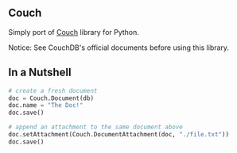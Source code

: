 ## Couch

Simply port of [Couch](https://github.com/yay-couch/couch) library for Python.

Notice: See CouchDB's official documents before using this library.

## In a Nutshell

```python
# create a fresh document
doc = Couch.Document(db)
doc.name = "The Doc!"
doc.save()

# append an attachment to the same document above
doc.setAttachment(Couch.DocumentAttachment(doc, "./file.txt"))
doc.save()
```
